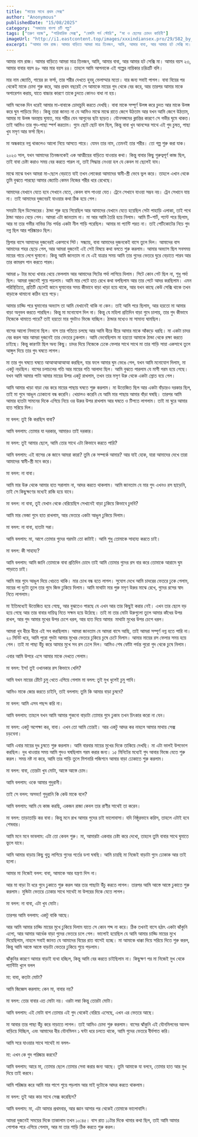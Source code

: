 ```yaml
---
title: "মায়ের সাথে প্রথম সেক্স​"
author: "Anonymous"
publishedDate: "15/08/2025"
category: "অজাচার বাংলা চটি গল্প"
tags: ["তরুণ বয়স্ক", "পারিবারিক সেক্স", "বেঙ্গলি পর্ন স্টোরি", "মা ও ছেলের চোদন কাহিনী"]
imageUrl: "http://i1.eastcontent.top/images/xxxindiansex.pro/29/582_by_6.jpg"
excerpt: "আমার নাম রাজ। আমার বাড়িতে আমরা মাত্র তিনজন, আমি, আমার বাবা, আর আমার হট সেক্সি মা। আমার বয়স ২৩, আমার বাবার বয়স ৪৮ আর মার বয়স ৪৪। তাহলে আমি আপনাকে এই গল্পের নায়িকার চরিত্রটি বলি।   মার নাম জ্যোতি, গায..."
---
```


আমার নাম রাজ। আমার বাড়িতে আমরা মাত্র তিনজন, আমি, আমার বাবা, আর আমার হট সেক্সি মা। আমার বয়স ২৩, আমার বাবার বয়স ৪৮ আর মার বয়স ৪৪। তাহলে আমি আপনাকে এই গল্পের নায়িকার চরিত্রটি বলি।


মার নাম জ্যোতি, গায়ের রং ফর্সা, তার শরীর দেখতে হুবহু ভেলাম্মার মতো। যার জন্য সবাই পাগল। বাবা বিয়ের পর থেকেই মাকে চোদা শুরু করে, আর প্রথম বছরেই সে আমাকে মায়ের গুদ থেকে বের করে, আর তারপর আমার মাকে অপারেশন করায়, যাতে বাচ্চার কারণে তাকে চুদতে কোনও বাধা না হয়।


আমি অনেক দিন ধরেই আমার মা-বাবাকে চোদাচুদি করতে দেখছি। বাবা মাকে সম্পূর্ণ উলঙ্গ করে চুদত আর মাকে উলঙ্গ করে ঘুম পাড়িয়ে দিত। কিন্তু তারা জানত না যে আমিও মাঝে মাঝে রাতে জেগে উঠতাম আর যখন আমি জেগে উঠতাম, আমার মা উলঙ্গ অবস্থায় ঘুমাত, মার শরীর যেন আগুনের ছটা ছাড়ত। যৌনসঙ্গমের ক্লান্তির কারণে সে গভীর ঘুমে থাকত। তাই আমিও তার গুদ-পাছা স্পর্শ করতাম। গুদে ছোট ছোট বাল ছিল, কিন্তু বাবা খুব আনন্দের সাথে এই গুদ চুষত, পাছা খুব মসৃণ আর ফর্সা ছিল।


মা অন্ধকারে নগ্ন থাকলেও আলো নিয়ে আসতে পারে। যেমন তার নাম, তেমনই তার শরীর। তো গল্প শুরু করা যাক।


২০২৩ সাল, যখন আমাদের তিনজনকেই এক আত্মীয়ের বাড়িতে যাওয়ার কথা। কিন্তু বাবার কিছু গুরুত্বপূর্ণ কাজ ছিল, তাই বাবা চেষ্টা করাও সময় বের করতে পারল না, তাই সিদ্ধান্ত নেওয়া হল যে কেবল মা ছেলেই যাব।


মাঝে মাঝে যখন আমরা মা-ছেলে বেড়াতে যাই তখন লোকেরা আমাদের স্বামী-স্ত্রী ভেবে ভুল করে। তাহলে এখান থেকে তুমি বুঝতে পারছো আমার জ্যোতি কেমন নিজের শরীর ধরে রেখেছে।


আমাদের যেখানে যেতে হবে সেখানে যেতে, কেবল বাস পাওয়া যেত। ট্রেনে সেখানে যাওয়া সম্ভব নয়। ট্রেন সেখানে যায় না। তাই আমাদের দুজনেরই যাওয়ার কথা ঠিক হয়ে গেল।


সময়টা ছিল ডিসেম্বরের। ঠান্ডা শুরু হয়ে গিয়েছিল আর আমাদের যেখানে যেতে হয়েছিল সেটা পাহাড়ি এলাকা, তাই পথে ঠান্ডা আরও বেড়ে গেল। আমরা এটা জানতাম না। মা আর আমি তৈরি হয়ে নিলাম। আমি টি-শার্ট, প্যান্ট পরে ছিলাম, আর মা তার গভীর নাভির নিচ পর্যন্ত একটা নীল শাড়ি পরেছিল। আমার মা প্যান্টি পরত না। তাই পেটিকোটের নিচে গুদ নগ্ন ছিল আর পরিষ্কারও ছিল।


স্লিপার বাসে আমাদের দুজনেরই একসাথে সিট। সন্ধ্যায়, বাবা আমাদের দুজনকেই বাসে তুলে দিল। আমাদের বাস আমাদের শহর ছেড়ে গেল, আর আমরা দুজনেই এই সেই বিষয়ে কথা বলতে শুরু করলাম। আমার অভ্যাস ছিল সবসময় মায়ের গায়ে লেগে ঘুমানো। কিন্তু আমি জানতাম না যে এই যাত্রার সময় আমি তার গুদের ভেতরে ঘুরে বেড়াতে পারব আর তার কামরস পান করতে পারব।


আমরা ৮ টার মধ্যে খাবার খেয়ে ফেললাম আর আমাদের সিটের পর্দা লাগিয়ে দিলাম। সিটে কোন গেট ছিল না, শুধু পর্দা ছিল। আমরা দুজনেই শুয়ে পড়লাম। আমি মার পেটে হাত রেখে কথা বলছিলাম আর তার পেটে আদর করছিলাম। এমন পরিস্থিতিতে, প্রতিটি ছেলেই জানে ঘুমানোর সময় কীভাবে বাড়া খাড়া হয়ে থাকে, আর যখন কাছে কেউ সেক্সি থাকে তখন বাড়াকে থামানো কঠিন হয়ে পড়ে।


আমার চাড্ডি পরে ঘুমানোর অভ্যাস তা আমি যেখানেই থাকি না কেন। তাই আমি পরে ছিলাম, আর হয়তো মা আমার বাড়া অনুভব করতে পারছিল। কিন্তু মা মনোযোগ দিল না। কিন্তু যে মহিলা প্রতিদিন বাড়া গুদে চালায়, তার গুদ কীভাবে নিজেকে থামাতে পারে? তাই হয়তো মার গুদটাও ভিজে যাচ্ছিল। ঠান্ডার মধ্যেও মা সামান্য ঘামছিল।


বাসের আলো নিভানো ছিল। বাস তার গতিতে চলছে আর আমি ধীরে ধীরে আমার মাকে আঁকড়ে ধরছি। মা একটা চাদর বের করল আর আমরা দুজনেই তার ভেতরে ঢুকলাম। আমি ভেবেছিলাম মা হয়তো আমাকে ঠান্ডা থেকে রক্ষা করতে চাইছে। কিন্তু কারণটা ছিল অন্য কিছু। চাদর দিয়ে নিজেকে ঢেকে ফেলার সাথে সাথে মা তার শাড়ি সায়া একসাথে তুলে আঙ্গুল দিয়ে তার গুদ ঘষতে লাগল।


মা তার গুদ ঘষতে ঘষতে আআআআআআ করছিল, যার ফলে আমার ঘুম ভেঙে গেল, যখন আমি মনোযোগ দিলাম, মা একটু নড়ছিল। বাসের চলাচলের গতি আর মায়ের গতি আলাদা ছিল। আমি বুঝতে পারলাম যে মাগী গরম হয়ে গেছে। যখন আমি আমার পাটা আমার মায়ের উপর একটু রাখলাম, তখন তার মসৃণ উরু থেকে একটা স্রোত বয়ে গেল।


আমি আমার খাড়া বাড়া বের করে মায়ের পাছায় ঘষতে শুরু করলাম। মা উত্তেজিত ছিল আর একটা বাঁড়ারও দরকার ছিল, তাই মা গুদে আঙুল ঢোকানো বন্ধ করেনি। খেয়ালও করেনি যে আমি মার পাছায় আমার বাঁড়া ঘষছি। তারপর আমি আমার হাতটা সামনের দিকে এগিয়ে নিয়ে ওর উরুর উপর রাখলাম আর ঘষতে ও টিপতে লাগলাম। তাই মা ঘুরে আমার হাত সরিয়ে দিল।


মা বলল: তুই কি করছিস বাবা?


আমি বললাম: তোমার যা দরকার, আমারও তাই দরকার।


মা বলল: তুই আমার ছেলে, আমি তোর সাথে এটা কিভাবে করতে পারি?


আমি বললাম: এই বাসের কে জানে আমরা কারা? তুমি কে সম্পর্কে আমার? আর যাই হোক, যারা আমাদের দেখে তারা আমাদের স্বামী-স্ত্রী মনে করে।


মা বলল: না বাবা।


আমি মার উরু থেকে আমার হাত সরালাম না, আদর করতে থাকলাম। আমি জানতাম যে মার গুদ এখনও রস ছাড়েনি, তাই সে কিছুক্ষণের মধ্যেই রাজি হয়ে যাবে।


মা বলল: না বাবা, তুই যেখান থেকে বেরিয়েছিস সেখানেই বাড়া ঢুকিয়ে কিভাবে চুদবি?


আমি মার ভেজা গুদে হাত রাখলাম, আর ভেতরে একটা আঙুল ঢুকিয়ে দিলাম।


মা বলল: না বাবা, হাতটা সরা।


আমি বললাম: মা, আগে তোমার গুদের গরমটা তো কাটাই। আমি শুধু তোমাকে সাহায্য করতে চাই।


মা বলল: কী সাহায্য?


আমি বললাম: আমি জানি তোমাকে বাবা প্রতিদিন চোদে তাই আমি তোমার গুদের রস বার করে তোমাকে আরামে ঘুম পাড়াতে চাই।


আমি মার গুদে আঙুল দিয়ে খেচতে থাকি। মার চোখ বন্ধ হতে লাগল। সুযোগ দেখে আমি চাদরের ভেতরে ঢুকে গেলাম, মায়ের পা দুটো তুলে তার গুদে জিভ ঢুকিয়ে দিলাম। আমি মাথাটা মার পুরু মসৃণ উরুর মাঝে রেখে, গুদের রসের স্বাদ নিতে লাগলাম।


মা ইতিমধ্যেই উত্তেজিত হয়ে গেছে, আর বুঝতেও পারছে যে এখন আর তার কিছুই করার নেই। এখন তার ছেলে বড় হয়ে গেছে আর তার বাবার দায়িত্ব নিতে সক্ষম হয়ে উঠেছে। তাই মা তার মোটা উরুগুলো তুলে আমার কাঁধের উপর রাখল, আর গুদ আমার মুখের উপর চেপে ধরল, আর হাত দিয়ে আমার  মাথাটা মুখের উপর চেপে ধরল।


আমরা খুব ধীরে ধীরে এই সব করছিলাম। আমরা জানতাম যে আমরা বাসে আছি, তাই আমরা সম্পূর্ণ নগ্ন হতে পারি না। ২০ মিনিট ধরে, আমি পুরো গুদটা আমার মুখের ভেতরে ঢুকিয়ে চুষে চেটে দিলাম। আমার মায়ের রস ফেলার সময় হয়ে গেল। তাই মা পাছা উঁচু করে আমার মুখে সব রস ঢেলে দিল। আমিও শেষ ফোঁটা পর্যন্ত পুরো গুদ থেকে চুষে নিলাম।


এবার আমি উপরে এসে আমার মাকে দেখতে পেলাম।


মা বলল: ইস! তুই ওখানকার রস কিভাবে খেলি?


আমি যখন মায়ের ঠোঁটে চুমু খেতে এগিয়ে গেলাম মা বলল: তুই মুখ ধুলেই চুমু পাবি।


আমিও মাকে জোর করতে চাইনি, তাই বললাম: তুমি কি আমার বাড়া চুষবে?


মা বলল: আমি এসব পছন্দ করি না।


আমি বললাম: তাহলে যখন আমি আমার শুকনো বাড়াটা তোমার গুদে ঢুকাব তখন চিৎকার করো না যেন।


মা বলল: একটু অপেক্ষা কর, বাবা। এখন তো আমি তোরই। আর একটু আদর কর নাহলে আমার মাথায় সেক্স চড়বেনা।


আমি এবার মায়ের দুধ চুষতে শুরু করলাম। আমি বারবার মায়ের মুখের দিকে তাকিয়ে দেখছি। মা এটা ভালই উপভোগ করছিল। দুধ খাওয়ার সময় আমি গুদও ঘষছিলাম গরম করার জন্য। ১৫ মিনিটের মধ্যেই গুদ আবার ভিজে যেতে শুরু করল। সময় নষ্ট না করে, আমি তার শাড়ি তুলে মিশনারি পজিশনে আমার বাড়া ঢোকাতে শুরু করলাম।


মা বলল: বাবা, তোরটা খুব মোটা, আস্তে আস্তে চোদ।


আমি বললাম: ওকে আমার গুদুরানী।


তাই সে বলল: অসভ্য! গুদুরানি কি কেউ মাকে বলে?


আমি বললাম: আমি যে কাজ করছি, একজন রাজা কেবল তার রাণীর সাথেই তা করেন।


মা বলল: তাড়াতাড়ি কর বাবা। কিন্তু মনে রাখ আমার গুদের চাই ভালোবাসা। যদি নিষ্ঠুরভাবে করিস, তাহলে এটাই হবে শেষবার।


আমি মনে মনে ভাবলাম: এটা তো কেবল শুরু। মা, আমারটা একবার চেষ্টা করে দেখো, তাহলে তুমি বাবার সাথে ঘুমাতে ভুলে যাবে।


আমি আমার বাড়ায় কিছু থুতু লাগিয়ে গুদের গর্তের ডগা ঘষছি। আমি চায়ছি মা নিজেই বাড়াটা গুদে ঢোকাক আর তাই হলো।


আমার মা নিজেই বলল: বাবা, আমাকে আর যন্ত্রণা দিস না।


আর মা বাড়া টা ধরে গুদে ঢুকাতে শুরু করল আর তার পাছাটা উঁচু করতে লাগল। তারপর আমি আস্তে আস্তে ঢুকাতে শুরু করলাম। মুন্ডিটা ভেতরে ঢোকার সাথে সাথেই মা উপরের দিকে যেতে লাগল।


মা বলল: না বাবা, এটা খুব মোটা।


তারপর আমি বললাম: একটু বাকি আছে।


আর আমি আমার চাড্ডি মায়ের মুখে ঢুকিয়ে দিলাম যাতে সে কোন শব্দ না করে। ঠিক তখনই বাসে হঠাৎ একটা ঝাঁকুনি এলো, আর আমার আর্ধেক বাড়া গুদের ভেতরে চলে গেল। ভালোই হয়েছিল যে আমি আমার চাড্ডি মায়ের মুখে দিয়েছিলাম, নাহলে সবাই জানত যে আমাদের বিয়ের রাত বাসেই হচ্ছে। মা আমাকে ধাক্কা দিয়ে সরিয়ে দিতে শুরু করল, কিন্তু আমি আস্তে আস্তে বাড়াটা ভেতরে ঢুকিয়ে শুয়ে পড়লাম।


ঝাঁকুনির কারণে আমার বাড়াই ব্যথা হচ্ছিল, কিন্তু আমি বের করতে চাইছিলাম না। কিছুক্ষণ পর মা নিজেই মুখ থেকে প্যান্টিটা খুলে বলল


মা: বাবা, কতটা মোটা?


আমি জিজ্ঞেস করলাম: কেন মা, বাবার নয়?


মা বলল: তোর বাবার এত মোটা নয়। ওরটা লম্বা কিন্তু তোরটা মোটা।


আমি বললাম: এই মোটা বাশ তোমার এই গুদ থেকেই বেরিয়ে এসেছে, এখন এর ভেতরে আছে।


মা আবার তার পাছা উঁচু করে নাড়াতে লাগল। তাই আমিও চোদা শুরু করলাম। বাসের ঝাঁকুনি এই যৌনমিলনের আনন্দ বাড়িয়ে দিচ্ছিল, এবং আমাদের ধীর যৌনমিলন ১ ঘন্টা ধরে চলতে থাকে, আমি গুদের ভেতরে বীর্যপাত করি।


আমি সরে যাওয়ার সাথে সাথেই মা বলল-


মা: এখন কে গুদ পরিষ্কার করবে?


আমি বললাম: আরে মা, তোমার ছেলে তোমার সেবা করার জন্য আছে। তুমি আমাকে যা বলবে, তোমার হাত আর মুখ দিয়ে তাই করবে।


আমি পরিষ্কার করে আমি মার পাশে শুয়ে পড়লাম আর মাই দুটোকে আদর করতে থাকলাম।


মা বলল: তুই আর কার সাথে সেক্স করেছিস?


আমি বললাম: মা, এটা আমার প্রথমবার, আর জ্ঞান আসার পর থেকেই তোমাকে ভালোবাসি।


আমরা দুজনেই সময়ের দিকে তাকালাম তখন ১০:৪৫। বাস রাত ১১টার দিকে থামার কথা ছিল, তাই আমি আমার পোশাক পরে এগিয়ে গেলাম, আর মা তার শাড়ি ঠিক করতে শুরু করল।
